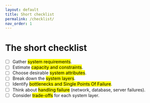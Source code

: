 ```yaml
---
layout: default
title: Short checklist
permalink: /checklist/
nav_order: 1
---
```


# The short checklist

- [ ] Gather <mark>system requirements</mark>.
- [ ] Estimate <mark>capacity and constraints</mark>.
- [ ] Choose desirable <mark>system attributes</mark>.
- [ ] Break down the <mark>system layers</mark>.
- [ ] Identify <mark>bottlenecks and Single Points Of Failure</mark>.
- [ ] Think about <mark>handling failure</mark> (network, database, server failures).
- [ ] Consider <mark>trade-offs</mark> for each system layer.
